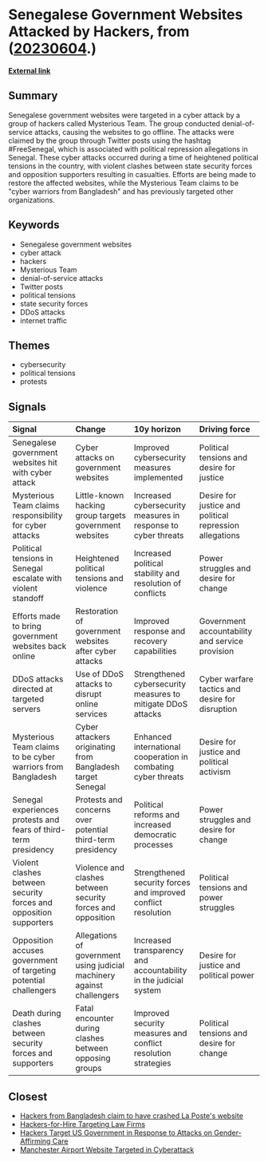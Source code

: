 # __Senegalese Government Websites Attacked by Hackers__, from ([20230604](https://kghosh.substack.com/p/20230604).)

__[External link](https://www.reuters.com/world/africa/senegalese-government-websites-hit-with-cyberattack-2023-05-27/)__



## Summary

Senegalese government websites were targeted in a cyber attack by a group of hackers called Mysterious Team. The group conducted denial-of-service attacks, causing the websites to go offline. The attacks were claimed by the group through Twitter posts using the hashtag #FreeSenegal, which is associated with political repression allegations in Senegal. These cyber attacks occurred during a time of heightened political tensions in the country, with violent clashes between state security forces and opposition supporters resulting in casualties. Efforts are being made to restore the affected websites, while the Mysterious Team claims to be "cyber warriors from Bangladesh" and has previously targeted other organizations.

## Keywords

* Senegalese government websites
* cyber attack
* hackers
* Mysterious Team
* denial-of-service attacks
* Twitter posts
* political tensions
* state security forces
* DDoS attacks
* internet traffic

## Themes

* cybersecurity
* political tensions
* protests

## Signals

| Signal                                                            | Change                                                                 | 10y horizon                                                      | Driving force                                           |
|:------------------------------------------------------------------|:-----------------------------------------------------------------------|:-----------------------------------------------------------------|:--------------------------------------------------------|
| Senegalese government websites hit with cyber attack              | Cyber attacks on government websites                                   | Improved cybersecurity measures implemented                      | Political tensions and desire for justice               |
| Mysterious Team claims responsibility for cyber attacks           | Little-known hacking group targets government websites                 | Increased cybersecurity measures in response to cyber threats    | Desire for justice and political repression allegations |
| Political tensions in Senegal escalate with violent standoff      | Heightened political tensions and violence                             | Increased political stability and resolution of conflicts        | Power struggles and desire for change                   |
| Efforts made to bring government websites back online             | Restoration of government websites after cyber attacks                 | Improved response and recovery capabilities                      | Government accountability and service provision         |
| DDoS attacks directed at targeted servers                         | Use of DDoS attacks to disrupt online services                         | Strengthened cybersecurity measures to mitigate DDoS attacks     | Cyber warfare tactics and desire for disruption         |
| Mysterious Team claims to be cyber warriors from Bangladesh       | Cyber attackers originating from Bangladesh target Senegal             | Enhanced international cooperation in combating cyber threats    | Desire for justice and political activism               |
| Senegal experiences protests and fears of third-term presidency   | Protests and concerns over potential third-term presidency             | Political reforms and increased democratic processes             | Power struggles and desire for change                   |
| Violent clashes between security forces and opposition supporters | Violence and clashes between security forces and opposition            | Strengthened security forces and improved conflict resolution    | Political tensions and power struggles                  |
| Opposition accuses government of targeting potential challengers  | Allegations of government using judicial machinery against challengers | Increased transparency and accountability in the judicial system | Desire for justice and political power                  |
| Death during clashes between security forces and supporters       | Fatal encounter during clashes between opposing groups                 | Improved security measures and conflict resolution strategies    | Political tensions and desire for change                |

## Closest

* [Hackers from Bangladesh claim to have crashed La Poste's website](1a4f9230721bac1d416c8b49e76523a5)
* [Hackers-for-Hire Targeting Law Firms](86eed7596de75b410b471fb8618f4be3)
* [Hackers Target US Government in Response to Attacks on Gender-Affirming Care](9d978f24420f5198328d717bd93ff52a)
* [Manchester Airport Website Targeted in Cyberattack](7ffff3c651020bc0c7a105586001c68c)